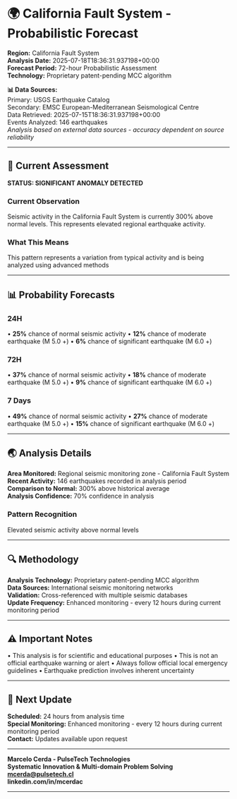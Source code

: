 # 🌍 California Fault System - Probabilistic Forecast

**Region:** California Fault System  
**Analysis Date:** 2025-07-18T18:36:31.937198+00:00  
**Forecast Period:** 72-hour Probabilistic Assessment  
**Technology:** Proprietary patent-pending MCC algorithm  

**📊 Data Sources:**  
Primary: USGS Earthquake Catalog  
Secondary: EMSC European-Mediterranean Seismological Centre  
Data Retrieved: 2025-07-15T18:36:31.937198+00:00  
Events Analyzed: 146 earthquakes  
*Analysis based on external data sources - accuracy dependent on source reliability*

---

## 🎯 Current Assessment

**STATUS: SIGNIFICANT ANOMALY DETECTED**

### Current Observation
Seismic activity in the California Fault System is currently 300% above normal levels. This represents elevated regional earthquake activity.

### What This Means
This pattern represents a variation from typical activity and is being analyzed using advanced methods

---

## 📊 Probability Forecasts

### 24H
• **25%** chance of normal seismic activity
• **12%** chance of moderate earthquake (M 5.0 +)
• **6%** chance of significant earthquake (M 6.0 +)

### 72H
• **37%** chance of normal seismic activity
• **18%** chance of moderate earthquake (M 5.0 +)
• **9%** chance of significant earthquake (M 6.0 +)

### 7 Days
• **49%** chance of normal seismic activity
• **27%** chance of moderate earthquake (M 5.0 +)
• **15%** chance of significant earthquake (M 6.0 +)

---

## 🌏 Analysis Details
**Area Monitored:** Regional seismic monitoring zone - California Fault System  
**Recent Activity:** 146 earthquakes recorded in analysis period  
**Comparison to Normal:** 300% above historical average  
**Analysis Confidence:** 70% confidence in analysis  

### Pattern Recognition
Elevated seismic activity above normal levels

---

## 🔍 Methodology
**Analysis Technology:** Proprietary patent-pending MCC algorithm  
**Data Sources:** International seismic monitoring networks  
**Validation:** Cross-referenced with multiple seismic databases  
**Update Frequency:** Enhanced monitoring - every 12 hours during current monitoring period  

---

## ⚠️ Important Notes
• This analysis is for scientific and educational purposes
• This is not an official earthquake warning or alert
• Always follow official local emergency guidelines
• Earthquake prediction involves inherent uncertainty

---

## 📅 Next Update
**Scheduled:** 24 hours from analysis time  
**Special Monitoring:** Enhanced monitoring - every 12 hours during current monitoring period  
**Contact:** Updates available upon request  

---

**Marcelo Cerda - PulseTech Technologies**  
**Systematic Innovation & Multi-domain Problem Solving**  
**mcerda@pulsetech.cl**  
**linkedin.com/in/mcerdac**

---
